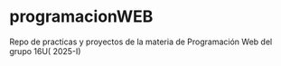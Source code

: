 # programacionWEB
Repo de practicas y proyectos de la materia de Programación Web del grupo 16U( 2025-I)